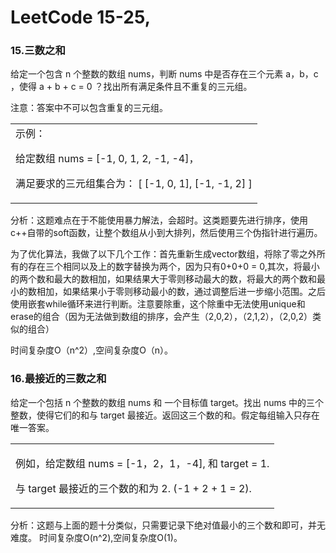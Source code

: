 # LeetCode 15-25,
### 15.三数之和

给定一个包含 n 个整数的数组 nums，判断 nums 中是否存在三个元素 a，b，c ，使得 a + b + c = 0 ？找出所有满足条件且不重复的三元组。

注意：答案中不可以包含重复的三元组。

<table><td>
示例：

给定数组 nums = [-1, 0, 1, 2, -1, -4]，

满足要求的三元组集合为：
[
  [-1, 0, 1],
  [-1, -1, 2]
]

</table></td>
分析：这题难点在于不能使用暴力解法，会超时。这类题要先进行排序，使用c++自带的soft函数，让整个数组从小到大排列，然后使用三个伪指针进行遍历。

为了优化算法，我做了以下几个工作：首先重新生成vector数组，将除了零之外所有的存在三个相同以及上的数字替换为两个，因为只有0+0+0 = 0,其次，将最小的两个数和最大的数相加，如果结果大于零则移动最大的数，将最大的两个数和最小的数相加，如果结果小于零则移动最小的数，通过调整后进一步缩小范围。之后使用嵌套while循环来进行判断。注意要除重，这个除重中无法使用unique和erase的组合（因为无法做到数组的排序，会产生（2,0,2），（2,1,2），（2,0,2）类似的组合）

时间复杂度O（n^2）,空间复杂度O（n）。

### 16.最接近的三数之和

给定一个包括 n 个整数的数组 nums 和 一个目标值 target。找出 nums 中的三个整数，使得它们的和与 target 最接近。返回这三个数的和。假定每组输入只存在唯一答案。

<table><td>
  
例如，给定数组 nums = [-1，2，1，-4], 和 target = 1.

与 target 最接近的三个数的和为 2. (-1 + 2 + 1 = 2).

</table></td>

分析：这题与上面的题十分类似，只需要记录下绝对值最小的三个数和即可，并无难度。
时间复杂度O(n^2),空间复杂度O(1)。
